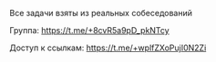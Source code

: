 Все задачи взяты из реальных собеседований

Группа:
https://t.me/+8cvR5a9pD_pkNTcy

Доступ к ссылкам:
https://t.me/+wplfZXoPujI0N2Zi
